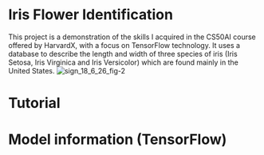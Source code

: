 # Iris Flower Identification
  This project is a demonstration of the skills I acquired in the CS50AI course offered by HarvardX,  with a focus on TensorFlow technology. It uses a database to describe the length and         width of three species of iris (Iris Setosa, Iris Virginica and Iris Versicolor)  which are found mainly in the United States.
![sign_18_6_26_fig-2](https://github.com/Superjoa10/iris_identif-GUI/assets/108309932/80163573-6ad6-47c6-a563-d7bcba590b94)

# Tutorial 


# Model information (TensorFlow)

